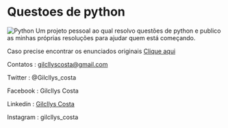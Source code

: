 # Questoes de python

![Python](https://img2.freepng.fr/20180804/zxy/kisspng-python-computer-icons-programmer-javascript-progra-tweet-on-twitter-trend-by-gp_pulipaka-twitter-tre-5b6648da225a38.5188591515334299781407.jpg)
 Um projeto pessoal ao qual resolvo questões de python e publico as minhas próprias resoluções para ajudar quem está começando.

Caso precise encontrar os enunciados originais [Clique aqui](https://wiki.python.org.br/ListaDeExercicios)

Contatos : 
[gilcllyscosta@gmail.com](gilcllyscosta@gmail.com)

Twitter : @Gilcllys_costa

Facebook : Gilcllys Costa

Linkedin : [Gilcllys Costa](https://www.linkedin.com/in/gilcllys-costa-11b62316a/)

Instagram : gilcllys_costa

